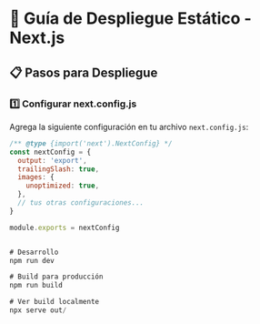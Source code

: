 # 🚀 Guía de Despliegue Estático - Next.js

## 📋 Pasos para Despliegue

### 1️⃣ Configurar next.config.js

Agrega la siguiente configuración en tu archivo `next.config.js`:

```javascript
/** @type {import('next').NextConfig} */
const nextConfig = {
  output: 'export',
  trailingSlash: true,
  images: {
    unoptimized: true,
  },
  // tus otras configuraciones...
}

module.exports = nextConfig


# Desarrollo
npm run dev

# Build para producción
npm run build

# Ver build localmente
npx serve out/
